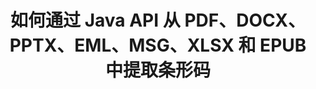 ---
############################# Static ############################
layout: "auto-gen-gist"
draft: false
path: "zh/parser/java/extract/barcode/md/"
otherformats: DOC DOT DOCX DOCM DOTX DOTM TXT ODT OTT RTF PDF XHTML MHTML XML EPUB FB2 CHM XLS XLT XLSX XLSM XLSB XLTX XLTM ODS CSV OTS XLA XLAM PPT PPTX  PPS POT PPSX PPTM POTX PPSM ODP OTP PST OST EML EMLX MSG ONE 

############################# Head ############################
head_title: "通过 Java API 从 Excel、Word、PDF 和其他文档中提取条形码"
head_description: "GroupDocs.Parser Java API 使软件开发人员能够从 Java 应用程序中的 PDF、MS Excel、Word、PowerPoint、Outlook、OneNote 和更多文档中提取条形码。"

############################# Header ############################
title: "如何通过 Java API 从 PDF、DOCX、PPTX、EML、MSG、XLSX 和 EPUB 中提取条形码"
description: "GroupDocs.Parser Java API 使软件开发人员能够从 PDF、Word（DOC、DOCX）、Excel（XLS、XLSX）、PowerPoint（PPT、PPTX）、Outlook（EML、MSG）和许多其他文档页面区域中提取条形码。"

######################### Download Button #######################
button:
    enable: true

############################# About ############################
about:
    enable: true
    title: "了解如何通过 Java 从 Excel、Word、PDF 和其他文档中提取条形码？"
    content: |
      条形码图像由一系列平行的黑线和不同宽度的空白空间组成，可用于将信息编码为视觉图案。 它于 1970 年代推出，现在已成为商业企业的通用部分。 GroupDocs.Parser for Java 是一个强大的 API，允许软件程序员构建应用程序来解析不同类型的文档并从中提取文本、图像和条形码。 它支持一些最常见的文档类型，例如 PDF、电子邮件、电子书、Microsoft Office 格式：Word（DOC、DOCX）、PowerPoint（PPT、PPTX）、Excel（XLS、XLSX）、电子邮件（EML、MSG） ) 格式等等。 Java API 包含对与文档解析和数据提取相关的几个重要功能的支持，例如纯文本提取、结构化文本提取、提取 markdown 格式文本、从特定页面或页面区域提取文本、从文档中提取条形码、提取元数据或 图像等等。

############################# content ############################
steps:
    enable: true
    block:
    - title_left: "如何通过 Java 从 MD 文档中提取条形码"
      content_left: |
       GroupDocs.Parser Java API 使程序员能够轻松地从 MD 文档中提取条形码。 以下 Java 代码示例演示了如何以最少的工作量和成本提取 MD 文档中的条形码图像。 

      title_right: "通过 Java 从文档中提取条形码"
      content_right: |
        * 创建 [Parser](https://apireference.groupdocs.com/parser/java/com.groupdocs.parser/Parser) 的实例
        * 检查是否支持条码提取
        * 调用 [GetBarcodes](https://apireference.groupdocs.com/parser/java/com.groupdocs.parser/Parser#getBarcodes()) 方法从整个文档中提取所有条形码。
        * 遍历文档中的条码
        * 打印所有条码及其价值

      gisthash: "bb2393a5db93e1795d41d908ad23e158"
      gistfile: "barcode_extraction_form_documents.java"

    - title_left: "通过 Java 从 MD 文档页面获取条形码"
      content_left: |
       GroupDocs.Parser Java 使软件开发人员能够轻松地从 MD 文档的页面解析和获取条形码。 以下 Java 代码显示了如何从 MD 文档中的特定文档页面中提取条形码。 

      title_right: "如何从文件页面获取条形码"
      content_right: |
        * 创建 [Parser](https://apireference.groupdocs.com/parser/java/com.groupdocs.parser/Parser) 的实例
        * 检查文档以获取条码提取支持
        * 调用 [GetBarcodes](https://apireference.groupdocs.com/parser/java/com.groupdocs.parser/Parser#getBarcodes(int)) 方法从文档第 2 页提取所条码。
        * 遍历页面的条形码
        * 打印页码和条码值
     
      gisthash: "ff09980eef6df60d5a3272b91b5607cf"
      gistfile: "barcodes_extraction_form_documents_page.java"
      
    - title_left: "如何从 MD 文档页面区域提取条形码"
      content_left: |
       GroupDocs.Parser Java API 完全支持轻松地从 MD 文档中提取条形码。 以下 Java 代码示例显示如何从 MD 文档页面区域执行条形码提取。

      title_right: "通过 Java 从文件页面区域中提取条形码"
      content_right: |
        * 创建 [Parser](https://apireference.groupdocs.com/parser/java/com.groupdocs.parser/Parser) 的实例
        *自定义可用于条码提取的选项创建
        * 检查文档以获取条码提取支持
        * 调用 [GetBarcodes](https://apireference.groupdocs.com/parser/java/com.groupdocs.parser/Parser#getBarcodes(int)) 方法从文档第 2 页提取所有条码。
        * 遍历文档中的条码
        * 打印页码和条码值
     
      gisthash: "1737589e775a06a6300245cea525dac0"
      gistfile: "barcodes_extraction_from_documents_page_area.java"

    - title_left: "系统要求"
      content_left: |
        所有主要平台和操作系统都支持 Java 的 GroupDocs.Parser。 它可以生成 Microsoft Word、Excel、PowerPoint、Outlook、OpenOffice 和 50 多种其他格式的文档。 有关完整的系统要求指南，请在执行以下代码之前访问系统要求，请确保您的系统上安装了以下先决条件：
        * 操作系统：Microsoft Windows、Linux、MacOS
        * Java 版本支持：J2SE 7.0 (1.7)、J2SE 8.0 (1.8) 或以上
        * 从 GroupDocs [Repository](https://repository.groupdocs.com/webapp/#/artifacts/browse/tree/General/repo/com/groupdocs/groupdocs-parser) 获取最新版本的 GroupDocs.Parser Java API
        
      title_right: "为什么使用 GroupDocs.Parser"
      content_right: |
        * 从任何支持的文档中提取纯文本。
        * 目录提取支持
        * 提取格式化文本、元数据、图像、容器和附件。
        * 通过用户定义的模板解析文档。
        *使用关键字或正则表达式搜索文本。
        * 结构化文本提取支持
        * 提取一些支持的文档格式的目录。
        * 从 PDF 文档中解析表单数据。

demos:
    enable: true
        

more_formats:
    enable: true


back_to_top:
    enable: true
---